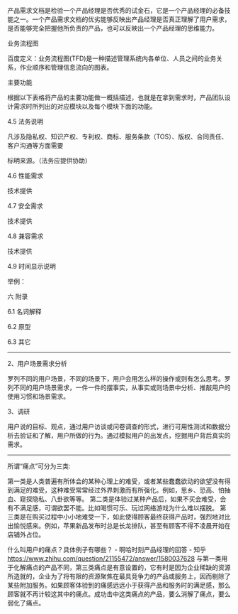 

<!--
 * @version:
 * @Author:  StevenJokess https://github.com/StevenJokess
 * @Date: 2020-11-27 20:42:23
 * @LastEditors:  StevenJokess https://github.com/StevenJokess
 * @LastEditTime: 2020-11-27 20:49:06
 * @Description:
 * @TODO::
 * @Reference:https://zhuanlan.zhihu.com/p/302381816
 * https://www.zhihu.com/topic/19619617/hot
-->

产品需求文档是检验一个产品经理是否优秀的试金石，它是一个产品经理的必备技能之一。一个产品需求文档的优劣能够反映出产品经理是否真正理解了用户需求，是否能够完全把握他所负责的产品，也可以反映出一个产品经理的思维能力。


业务流程图

百度定义：业务流程图(TFD)是一种描述管理系统内各单位、人员之间的业务关系，作业顺序和管理信息流向的图表。

主要功能

根据以下表格将产品的主要功能做一概括描述，也就是在拿到需求时，产品团队设计需求时所列出的对应模块以及每个模块下面的功能。

4.5 法务说明

凡涉及隐私权、知识产权、专利权、商标、服务条款（TOS）、版权、合同责任、客户沟通等方面需要

标明来源。（法务应提供协助）

4.6 性能需求

技术提供

4.7 安全需求

技术提供

4.8 兼容需求

技术提供

4.9 时间显示说明

举例：


六 附录

6.1 名词解释

6.2 原型

6.3 其它

---

2、用户场景需求分析

罗列不同的用户场景，不同的场景下，用户会用怎么样的操作或则有怎么思考。罗列不同的用户场景需求，一件一件的摆事实，从事实或则场景中分析、推敲用户的使用习惯和场景需求。

3、调研

用户说的目标、观点，通过用户访谈或问卷调查的形式，进行可用性测试和数据分析去验证和了解，用户所做的行为。通过模拟用户的出发点，挖掘用户背后真实的需求。

---

所谓“痛点”可分为三类:

第一类是人类普遍有所体会的某种心理上的难受，或者某些蠢蠢欲动的欲望没有得到满足的难受，这种难受常常经过外界刺激而有所强化。例如，思乡、恐高、怕抽血、窥探隐私、八卦欲等等。
第二类是体验过某种产品后，如果不买会难受，会有不满足感，可谓欲罢不能。比如喝惯可乐、玩过网络游戏为什么难以摆脱。
第三类是在购买过程中小小地难受一下，如此使得顾客最终获得产品时，强烈地对比出愉悦感来。例如，苹果新品发布时总是长龙排队，甚至有顾客不得不凌晨开始在店铺外占位。

什么叫用户的痛点？具体例子有哪些？ - 啊哈时刻产品经理的回答 - 知乎
https://www.zhihu.com/question/21155472/answer/1580037628
与第一类用于化解痛点的产品不同，第三类痛点是有意设置的，它有时是因为企业稀缺的资源所造就的，企业为了将有限的资源聚焦在最具竞争力的产品或服务上，因而剔除了某些附加服务。如果顾客体验到的痛感远远小于获得产品和服务时的满足感，那么顾客就不再计较这其中的痛点。成功击中这类痛点的产品，要么消解了痛点，要么弱化了痛点。
